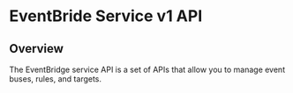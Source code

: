 # EventBride Service v1 API

## Overview
The EventBridge service API is a set of APIs that allow you to manage 
event buses, rules, and targets.